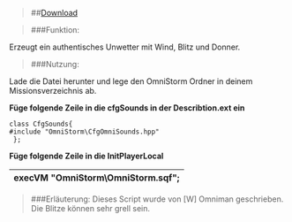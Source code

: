 
> ##[Download](https://github.com/Mezilsa/Immersion/releases/download/1.0.1/OmniStorm.rar)



> ###Funktion:
 
 
Erzeugt ein authentisches Unwetter mit Wind, Blitz und Donner.
 
> ###Nutzung:
 
 Lade die Datei herunter und lege den OmniStorm Ordner in deinem Missionsverzeichnis ab. <br>
 
 **Füge folgende Zeile in die cfgSounds in der Describtion.ext ein**
 

`class CfgSounds{`<br>
`#include "OmniStorm\CfgOmniSounds.hpp"`  <br>
 ` };`


**Füge folgende Zeile in die InitPlayerLocal**

|execVM "OmniStorm\OmniStorm.sqf";  |
|------------------------------------------|

> 
> ###Erläuterung:
>Dieses Script wurde von [W] Omniman geschrieben. Die Blitze können sehr grell sein. 
>
